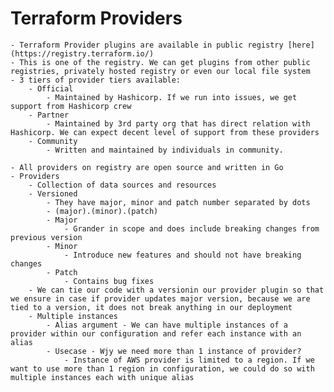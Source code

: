 # Terraform Providers

    - Terraform Provider plugins are available in public registry [here](https://registry.terraform.io/)
    - This is one of the registry. We can get plugins from other public registries, privately hosted registry or even our local file system
    - 3 tiers of provider tiers available:
        - Official
            - Maintained by Hashicorp. If we run into issues, we get support from Hashicorp crew
        - Partner
            - Maintained by 3rd party org that has direct relation with Hashicorp. We can expect decent level of support from these providers
        - Community
            - Written and maintained by individuals in community.

    - All providers on registry are open source and written in Go
    - Providers
        - Collection of data sources and resources
        - Versioned
            - They have major, minor and patch number separated by dots
            - (major).(minor).(patch)
            - Major
                - Grander in scope and does include breaking changes from previous version
            - Minor
                - Introduce new features and should not have breaking changes
            - Patch
                - Contains bug fixes
        - We can tie our code with a versionin our provider plugin so that we ensure in case if provider updates major version, because we are tied to a version, it does not break anything in our deployment
        - Multiple instances
            - Alias argument - We can have multiple instances of a provider within our configuration and refer each instance with an alias
            - Usecase - Wjy we need more than 1 instance of provider?
                - Instance of AWS provider is limited to a region. If we want to use more than 1 region in configuration, we could do so with multiple instances each with unique alias